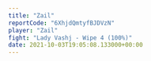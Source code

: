 ```yaml
---
title: "Zail"
reportCode: "6XhjdQmtyfBJDVzN"
player: "Zail"
fight: "Lady Vashj - Wipe 4 (100%)"
date: 2021-10-03T19:05:08.133000+00:00
---
```

